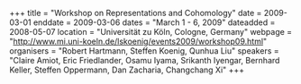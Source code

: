 +++
title = "Workshop on Representations and Cohomology"
date = 2009-03-01
enddate = 2009-03-06
dates = "March 1 - 6, 2009"
dateadded = 2008-05-07
location = "Universität zu Köln, Cologne, Germany"
webpage = "http://www.mi.uni-koeln.de/lskoenig/events2009/workshop09.html"
organisers = "Robert Hartmann, Steffen Koenig, Qunhua Liu"
speakers = "Claire Amiot, Eric Friedlander, Osamu Iyama, Srikanth Iyengar, Bernhard Keller, Steffen Oppermann, Dan Zacharia, Changchang Xi"
+++
